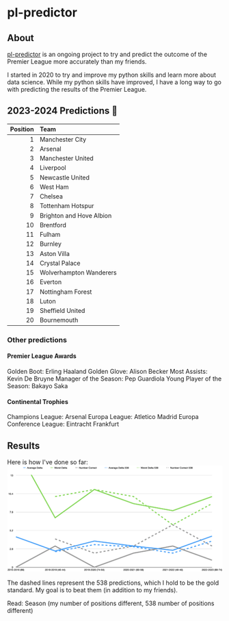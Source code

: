 # pl-predictor

## About
[pl-predictor](https://github.com/bealonso2/pl-predictor) is an ongoing project to try and predict the outcome of the Premier League more accurately than my friends.

I started in 2020 to try and improve my python skills and learn more about data science. While my python skills have improved, I have a long way to go with predicting the results of the Premier League.

## 2023-2024 Predictions 🔮

|   Position | Team                     |
|-----------:|:-------------------------|
|          1 | Manchester City          |
|          2 | Arsenal                  |
|          3 | Manchester United        |
|          4 | Liverpool                |
|          5 | Newcastle United         |
|          6 | West Ham                 |
|          7 | Chelsea                  |
|          8 | Tottenham Hotspur        |
|          9 | Brighton and Hove Albion |
|         10 | Brentford                |
|         11 | Fulham                   |
|         12 | Burnley                  |
|         13 | Aston Villa              |
|         14 | Crystal Palace           |
|         15 | Wolverhampton Wanderers  |
|         16 | Everton                  |
|         17 | Nottingham Forest        |
|         18 | Luton                    |
|         19 | Sheffield United         |
|         20 | Bournemouth              |

### Other predictions
#### Premier League Awards
Golden Boot: Erling Haaland
Golden Glove: Alison Becker
Most Assists: Kevin De Bruyne
Manager of the Season: Pep Guardiola
Young Player of the Season: Bakayo Saka

#### Continental Trophies
Champions League: Arsenal
Europa League: Atletico Madrid
Europa Conference League: Eintracht Frankfurt

## Results
Here is how I've done so far:
![Results](./Results.png)

The dashed lines represent the 538 predictions, which I hold to be the gold standard. My goal is to beat them (in addition to my friends).

Read: Season (my number of positions different, 538 number of positions different)
